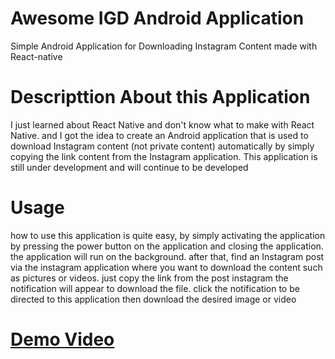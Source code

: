 # Awesome IGD Android Application
Simple Android Application for Downloading Instagram Content made with React-native

# Descripttion About this Application
I just learned about React Native and don't know what to make with React Native. and I got the idea to create an Android application that is used to download Instagram content (not private content) automatically by simply copying the link content from the Instagram application. This application is still under development and will continue to be developed

# Usage
how to use this application is quite easy, by simply activating the application by pressing the power button on the application and closing the application. the application will run on the background. after that, find an Instagram post via the instagram application where you want to download the content such as pictures or videos. just copy the link from the post instagram the notification will appear to download the file. click the notification to be directed to this application then download the desired image or video

# [Demo Video](https://i.imgur.com/SHqVfXw.gifv)

